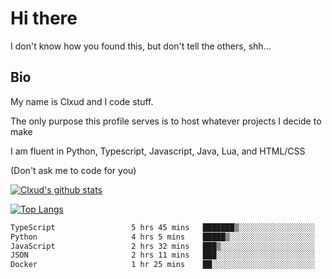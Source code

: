 

# Hi there
I don't know how you found this, but don't tell the others, shh...

## Bio
My name is Clxud and I code stuff.

The only purpose this profile serves is to host whatever projects I decide to make

I am fluent in Python, Typescript, Javascript, Java, Lua, and HTML/CSS



(Don't ask me to code for you)

[![Clxud's github stats](https://github-readme-stats.vercel.app/api?username=cloudwithax&count_private=true&theme=dark&show_icons=true)](https://github.com/anuraghazra/github-readme-stats) 

[![Top Langs](https://github-readme-stats.vercel.app/api/top-langs/?username=cloudwithax&theme=dark)](https://github.com/anuraghazra/github-readme-stats)

<!--START_SECTION:waka-->

```txt
TypeScript                 5 hrs 45 mins   ███████▒░░░░░░░░░░░░░░░░░   29.87 %
Python                     4 hrs 5 mins    █████▒░░░░░░░░░░░░░░░░░░░   21.17 %
JavaScript                 2 hrs 32 mins   ███▒░░░░░░░░░░░░░░░░░░░░░   13.16 %
JSON                       2 hrs 11 mins   ███░░░░░░░░░░░░░░░░░░░░░░   11.37 %
Docker                     1 hr 25 mins    ██░░░░░░░░░░░░░░░░░░░░░░░   07.40 %
```

<!--END_SECTION:waka-->







